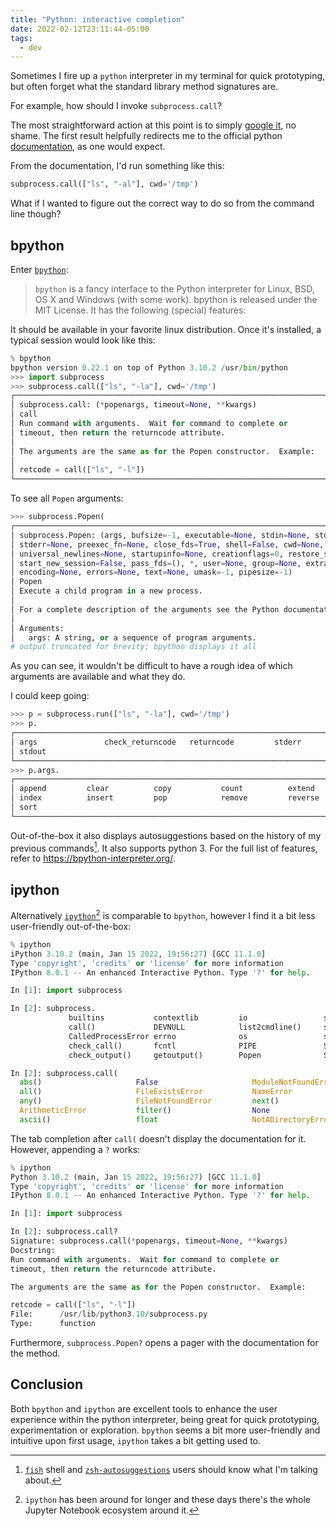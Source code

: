 ```yaml
---
title: "Python: interactive completion"
date: 2022-02-12T23:11:44-05:00
tags:
  - dev
---
```


Sometimes I fire up a `python` interpreter in my terminal for quick
prototyping, but often forget what the standard library method signatures are.

For example, how should I invoke `subprocess.call`?

<!--more-->

The most straightforward action at this point is to simply [google
it](https://www.google.com/search?q=python+subprocess.call), no shame. The first result helpfully redirects me to the official python [documentation](https://docs.python.org/3/library/subprocess.html), as one would expect.

From the documentation, I'd run something like this:

```python
subprocess.call(["ls", "-al"], cwd='/tmp')
```

What if I wanted to figure out the correct way to do so from the command line though?

## bpython

Enter [`bpython`](https://bpython-interpreter.org/):

> `bpython` is a fancy interface to the Python interpreter for Linux, BSD, OS X and Windows (with some work). bpython is released under the MIT License. It has the following (special) features:

It should be available in your favorite linux distribution. Once it's installed, a typical session would look like this:

```python
% bpython
bpython version 0.22.1 on top of Python 3.10.2 /usr/bin/python
>>> import subprocess
>>> subprocess.call(["ls", "-la"], cwd='/tmp')
┌──────────────────────────────────────────────────────────────────────────────────────┐
│ subprocess.call: (*popenargs, timeout=None, **kwargs)                                │
│ call                                                                                 │
│ Run command with arguments.  Wait for command to complete or                         │
│ timeout, then return the returncode attribute.                                       │
│                                                                                      │
│ The arguments are the same as for the Popen constructor.  Example:                   │
│                                                                                      │
│ retcode = call(["ls", "-l"])                                                         │
└──────────────────────────────────────────────────────────────────────────────────────┘
```

To see all `Popen` arguments:

```python
>>> subprocess.Popen(
┌──────────────────────────────────────────────────────────────────────────────────────┐
│ subprocess.Popen: (args, bufsize=-1, executable=None, stdin=None, stdout=None,       │
│ stderr=None, preexec_fn=None, close_fds=True, shell=False, cwd=None, env=None,       │
│ universal_newlines=None, startupinfo=None, creationflags=0, restore_signals=True,    │
│ start_new_session=False, pass_fds=(), *, user=None, group=None, extra_groups=None,   │
│ encoding=None, errors=None, text=None, umask=-1, pipesize=-1)                        │
│ Popen                                                                                │
│ Execute a child program in a new process.                                            │
│                                                                                      │
│ For a complete description of the arguments see the Python documentation.            │
│                                                                                      │
│ Arguments:                                                                           │
│   args: A string, or a sequence of program arguments.                                │
# output truncated for brevity; bpython displays it all
```

As you can see, it wouldn't be difficult to have a rough idea of which
arguments are available and what they do.

I could keep going:

```python
>>> p = subprocess.run(["ls", "-la"], cwd='/tmp')
>>> p.
┌──────────────────────────────────────────────────────────────────────────────────────┐
│ args               check_returncode   returncode         stderr                      │
│ stdout                                                                               │
└──────────────────────────────────────────────────────────────────────────────────────┘
>>> p.args.
┌──────────────────────────────────────────────────────────────────────────────────────┐
│ append         clear          copy           count          extend                   │
│ index          insert         pop            remove         reverse                  │
│ sort                                                                                 │
└──────────────────────────────────────────────────────────────────────────────────────┘
```

Out-of-the-box it also displays autosuggestions based on the history of my previous commands[^1]. It also supports python 3. For the full list of features, refer to https://bpython-interpreter.org/.

## ipython

Alternatively [`ipython`](https://ipython.org/)[^2] is comparable to `bpython`, however I find it a bit less user-friendly out-of-the-box:

```python
% ipython
iPython 3.10.2 (main, Jan 15 2022, 19:56:27) [GCC 11.1.0]
Type 'copyright', 'credits' or 'license' for more information
IPython 8.0.1 -- An enhanced Interactive Python. Type '?' for help.

In [1]: import subprocess

In [2]: subprocess.
             builtins           contextlib         io                 select             threading
             call()             DEVNULL            list2cmdline()     selectors          time
             CalledProcessError errno              os                 signal             TimeoutExpired
             check_call()       fcntl              PIPE               STDOUT             types
             check_output()     getoutput()        Popen              SubprocessError    warnings
```

```python
In [2]: subprocess.call(
  abs()                     False                     ModuleNotFoundError       SystemError
  all()                     FileExistsError           NameError                 SystemExit
  any()                     FileNotFoundError         next()                    TabError
  ArithmeticError           filter()                  None                      timeout=
  ascii()                   float                     NotADirectoryError        TimeoutError
```

The tab completion after `call(` doesn't display the documentation for it. However, appending a `?` works:

```python
% ipython
Python 3.10.2 (main, Jan 15 2022, 19:56:27) [GCC 11.1.0]
Type 'copyright', 'credits' or 'license' for more information
IPython 8.0.1 -- An enhanced Interactive Python. Type '?' for help.

In [1]: import subprocess

In [2]: subprocess.call?
Signature: subprocess.call(*popenargs, timeout=None, **kwargs)
Docstring:
Run command with arguments.  Wait for command to complete or
timeout, then return the returncode attribute.

The arguments are the same as for the Popen constructor.  Example:

retcode = call(["ls", "-l"])
File:      /usr/lib/python3.10/subprocess.py
Type:      function
```

Furthermore, `subprocess.Popen?` opens a pager with the documentation for the method.

## Conclusion

Both `bpython` and `ipython` are excellent tools to enhance the user experience
within the python interpreter, being great for quick prototyping,
experimentation or exploration. `bpython` seems a bit more user-friendly and
intuitive upon first usage, `ipython` takes a bit getting used to.


[^1]: [`fish`](https://fishshell.com/) shell and [`zsh-autosuggestions`](https://github.com/zsh-users/zsh-autosuggestions) users should know what I'm talking about.
[^2]: `ipython` has been around for longer and these days there's the whole Jupyter Notebook ecosystem around it.
